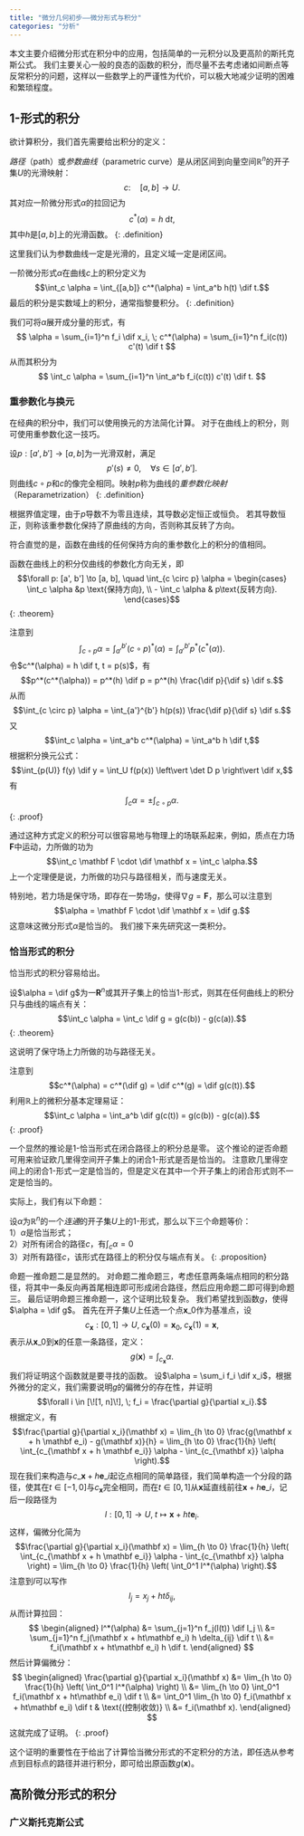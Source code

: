 ```yaml
---
title: "微分几何初步——微分形式与积分"
categories: "分析"
---
```


本文主要介绍微分形式在积分中的应用，包括简单的一元积分以及更高阶的斯托克斯公式。
我们主要关心一般的良态的函数的积分，而尽量不去考虑诸如间断点等反常积分的问题，这样以一些数学上的严谨性为代价，可以极大地减少证明的困难和繁琐程度。

## 1-形式的积分

欲计算积分，我们首先需要给出积分的定义：

*路径*（path）或*参数曲线*（parametric curve）是从闭区间到向量空间$\mathbb R^n$的开子集$U$的光滑映射：
$$c: \quad [a,b] \to U.$$
其对应一阶微分形式$\alpha$的拉回记为
$$\newcommand{\dif}{\mathop{}\!\mathrm d}c^*(\alpha) = h \dif t,$$
其中$h$是$[a,b]$上的光滑函数。
{: .definition}

这里我们认为参数曲线一定是光滑的，且定义域一定是闭区间。

一阶微分形式$\alpha$在曲线$c$上的积分定义为
$$\int_c \alpha = \int_{[a,b]} c^*(\alpha) = \int_a^b h(t) \dif t.$$
最后的积分是实数域上的积分，通常指黎曼积分。
{: .definition}

我们可将$\alpha$展开成分量的形式，有
$$
\alpha = \sum_{i=1}^n f_i \dif x_i, \; c^*(\alpha) = \sum_{i=1}^n f_i(c(t)) c'(t) \dif t
$$
从而其积分为
$$
\int_c \alpha = \sum_{i=1}^n \int_a^b f_i(c(t)) c'(t) \dif t.
$$

### 重参数化与换元

在经典的积分中，我们可以使用换元的方法简化计算。
对于在曲线上的积分，则可使用重参数化这一技巧。

设$p: [a', b'] \to [a, b]$为一光滑双射，满足
$$p'(s) \neq 0, \quad \forall s \in [a', b'].$$
则曲线$c \circ p$和$c$的像完全相同。映射$p$称为曲线的*重参数化映射*（Reparametrization）
{: .definition}

根据界值定理，由于$p$导数不为零且连续，其导数必定恒正或恒负。
若其导数恒正，则称该重参数化保持了原曲线的方向，否则称其反转了方向。

符合直觉的是，函数在曲线的任何保持方向的重参数化上的积分的值相同。

函数在曲线上的积分仅曲线的参数化方向无关，即
$$\forall p: [a', b'] \to [a, b], \quad \int_{c \circ p} \alpha = \begin{cases} \int_c \alpha &p \text{保持方向}, \\ - \int_c \alpha & p\text{反转方向}. \end{cases}$$
{: .theorem}

注意到
$$\int_{c \circ p} \alpha = \int_{a'}^{b'} (c \circ p)^*(\alpha) = \int_{a'}^{b'} p^* (c^*(\alpha)).$$
令$c^*(\alpha) = h \dif t, t = p(s)$，有
$$p^*(c^*(\alpha)) = p^*(h) \dif p = p^*(h) \frac{\dif p}{\dif s} \dif s.$$
从而
$$\int_{c \circ p} \alpha = \int_{a'}^{b'}  h(p(s)) \frac{\dif p}{\dif s} \dif s.$$
又
$$\int_c \alpha = \int_a^b c^*(\alpha) = \int_a^b h \dif t,$$
根据积分换元公式：
$$\int_{p(U)} f(y) \dif y = \int_U f(p(x)) \left\vert \det D p \right\vert \dif x,$$
有
$$\int_c \alpha = \pm \int_{c \circ p} \alpha.$$
{: .proof}

通过这种方式定义的积分可以很容易地与物理上的场联系起来，例如，质点在力场$\mathbf F$中运动，力所做的功为
$$\int_c \mathbf F \cdot \dif \mathbf x = \int_c \alpha.$$
上一个定理便是说，力所做的功只与路径相关，而与速度无关。

特别地，若力场是保守场，即存在一势场$g$，使得$\nabla g = \mathbf F$，那么可以注意到
$$\alpha = \mathbf F \cdot \dif \mathbf x = \dif g.$$
这意味这微分形式$\alpha$是恰当的。
我们接下来先研究这一类积分。

### 恰当形式的积分

恰当形式的积分容易给出。

设$\alpha = \dif g$为一$\mathbf R^n$或其开子集上的恰当1-形式，则其在任何曲线上的积分只与曲线的端点有关：
$$\int_c \alpha = \int_c \dif g = g(c(b)) - g(c(a)).$$
{: .theorem}

这说明了保守场上力所做的功与路径无关。

注意到
$$c^*(\alpha) = c^*(\dif g) = \dif c^*(g) = \dif g(c(t)).$$
利用$\mathbb R$上的微积分基本定理易证：
$$\int_c \alpha = \int_a^b \dif g(c(t)) = g(c(b)) - g(c(a)).$$
{: .proof}

一个显然的推论是1-恰当形式在闭合路径上的积分总是零。
这个推论的逆否命题可用来验证欧几里得空间开子集上的闭合1-形式是否是恰当的。
注意欧几里得空间上的闭合1-形式一定是恰当的，但是定义在其中一个开子集上的闭合形式则不一定是恰当的。

实际上，我们有以下命题：

设$\alpha$为$\mathbb R^n$的一个*连通*的开子集$U$上的1-形式，那么以下三个命题等价：<br/>
1）$\alpha$是恰当形式；<br/>
2）对所有闭合的路径$c$，有$\int_c \alpha = 0$ <br/>
3）对所有路径$c$，该形式在路径上的积分仅与端点有关。
{: .proposition}

命题一推命题二是显然的。
对命题二推命题三，考虑任意两条端点相同的积分路径，将其中一条反向再首尾相连即可形成闭合路径，然后应用命题二即可得到命题三。
最后证明命题三推命题一，这个证明比较复杂。
我们希望找到函数$g$，使得$\alpha = \dif g$。
首先在开子集$U$上任选一个点$\mathbf{x}\_0$作为基准点，设
$$c_{\mathbf x}: [0, 1] \to U, \; c_{\mathbf x}(0) = \mathbf{x}_0, \; c_{\mathbf x}(1) = \mathbf x,$$
表示从$\mathbf{x}\_0$到$\mathbf x$的任意一条路径，定义：
$$g(\mathbf x) = \int_{c_\mathbf x} \alpha.$$
我们将证明这个函数就是要寻找的函数。
设$\alpha = \sum_i f_i \dif x_i$，根据外微分的定义，我们需要说明$g$的偏微分的存在性，并证明
$$\forall i \in [\![1, n]\!], \; f_i = \frac{\partial g}{\partial x_i}.$$
根据定义，有
$$\frac{\partial g}{\partial x_i}(\mathbf x) = \lim_{h \to 0} \frac{g(\mathbf x + h \mathbf e_i) - g(\mathbf x)}{h} = \lim_{h \to 0} \frac{1}{h} \left( \int_{c_{\mathbf x + h \mathbf e_i}} \alpha - \int_{c_{\mathbf x}} \alpha \right).$$
现在我们来构造与$c\_{\mathbf x + h \mathbf e\_i}$起讫点相同的简单路径，我们简单构造一个分段的路径，使其在$t \in [-1, 0]$与$c_{\mathbf x}$完全相同，而在$t \in [0, 1]$从$\mathbf x$延直线前往$\mathbf x + h \mathbf e\_i$，记后一段路径为
$$l: [0, 1] \to U, \; t \mapsto \mathbf x + h t \mathbf e_i.$$
这样，偏微分化简为
$$\frac{\partial g}{\partial x_i}(\mathbf x) = \lim_{h \to 0} \frac{1}{h} \left( \int_{c_{\mathbf x + h \mathbf e_i}} \alpha - \int_{c_{\mathbf x}} \alpha \right) = \lim_{h \to 0} \frac{1}{h} \left( \int_0^1 l^*(\alpha) \right).$$
注意到$l$可以写作
$$l_j = x_j + h t \delta_{ij},$$
从而计算拉回：
$$
\begin{aligned}
l^*(\alpha) &= \sum_{j=1}^n f_j(l(t)) \dif l_j \\
&= \sum_{j=1}^n f_j(\mathbf x + ht\mathbf e_i) h \delta_{ij} \dif t \\
&= f_i(\mathbf x + ht\mathbf e_i) h \dif t.
\end{aligned}
$$
然后计算偏微分：
$$
\begin{aligned}
\frac{\partial g}{\partial x_i}(\mathbf x) &= \lim_{h \to 0} \frac{1}{h} \left( \int_0^1 l^*(\alpha) \right) \\
&= \lim_{h \to 0} \int_0^1 f_i(\mathbf x + ht\mathbf e_i) \dif t \\
&= \int_0^1 \lim_{h \to 0} f_i(\mathbf x + ht\mathbf e_i) \dif t & \text{(控制收敛)} \\
&= f_i(\mathbf x).
\end{aligned}
$$
这就完成了证明。
{: .proof}

这个证明的重要性在于给出了计算恰当微分形式的不定积分的方法，即任选从参考点到目标点的路径并进行积分，即可给出原函数$g(\mathbf x)$。

## 高阶微分形式的积分

### 广义斯托克斯公式
